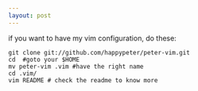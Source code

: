 ```yaml
---
layout: post
---
```

if you want to have my vim configuration, do these:

    git clone git://github.com/happypeter/peter-vim.git
    cd  #goto your $HOME
    mv peter-vim .vim #have the right name
    cd .vim/
    vim README # check the readme to know more
